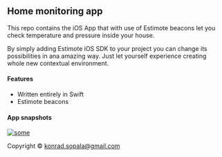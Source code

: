 ## Home monitoring app
This repo contains the iOS App that with use of Estimote beacons let  you check temperature and pressure inside your house.

By simply adding Estimote iOS SDK to your project you can change its possibilities in ana amazing way. Just let yourself experience creating whole new contextual environment.

#### Features

- Written entirely in Swift
- Estimote beacons


#### App snapshots

<a href="https://imgbb.com/"><img src="https://image.ibb.co/f8An75/some.png" alt="some" border="0"></a><br/>


Copyright © konrad.sopala@gmail.com
